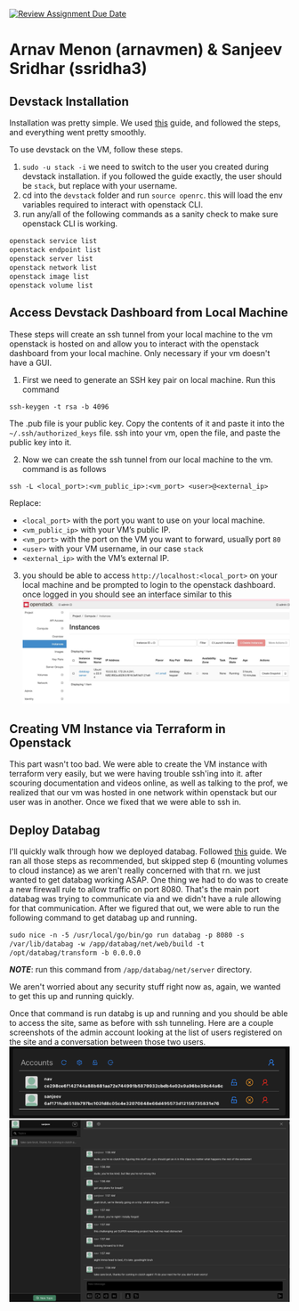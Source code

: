 [![Review Assignment Due Date](https://classroom.github.com/assets/deadline-readme-button-22041afd0340ce965d47ae6ef1cefeee28c7c493a6346c4f15d667ab976d596c.svg)](https://classroom.github.com/a/YgTxS8yH)

# Arnav Menon (arnavmen) & Sanjeev Sridhar (ssridha3)

## Devstack Installation

Installation was pretty simple. We used [this](https://docs.openstack.org/devstack/latest/) guide, and followed the steps, and everything went pretty smoothly. 

To use devstack on the VM, follow these steps.

1. `sudo -u stack -i` we need to switch to the user you created during devstack installation. if you followed the guide exactly, the user should be `stack`, but replace with your username.
2. cd into the `devstack` folder and run `source openrc`. this will load the env variables required to interact with openstack CLI.
3. run any/all of the following commands as a sanity check to make sure openstack CLI is working.
```
openstack service list
openstack endpoint list
openstack server list
openstack network list
openstack image list
openstack volume list
```

## Access Devstack Dashboard from Local Machine
These steps will create an ssh tunnel from your local machine to the vm openstack is hosted on and allow you to interact with the openstack dashboard from your local machine. Only necessary if your vm doesn't have a GUI.

1. First we need to generate an SSH key pair on local machine. Run this command
```
ssh-keygen -t rsa -b 4096
```
The .pub file is your public key. Copy the contents of it and paste it into the `~/.ssh/authorized_keys` file. ssh into your vm, open the file, and paste the public key into it.

2. Now we can create the ssh tunnel from our local machine to the vm. command is as follows
```
ssh -L <local_port>:<vm_public_ip>:<vm_port> <user>@<external_ip>
```
Replace:
  - `<local_port>` with the port you want to use on your local machine.
  - `<vm_public_ip>` with your VM’s public IP.
  - `<vm_port>` with the port on the VM you want to forward, usually port `80`
  - `<user>` with your VM username, in our case `stack`
  - `<external_ip>` with the VM’s external IP.

3. you should be able to access `http://localhost:<local_port>` on your local machine and be prompted to login to the openstack dashboard. once logged in you should see an interface similar to this
![Openstack Dashboard](img/openstack-dashboard.png)

## Creating VM Instance via Terraform in Openstack
This part wasn't too bad. We were able to create the VM instance with terraform very easily, but we were having trouble ssh'ing into it. after scouring documentation and videos online, as well as talking to the prof, we realized that our vm was hosted in one network within openstack but our user was in another. Once we fixed that we were able to ssh in.

## Deploy Databag
I'll quickly walk through how we deployed databag. Followed [this](https://github.com/balzack/databag/blob/main/doc/aws.md) guide. We ran all those steps as recommended, but skipped step 6 (mounting volumes to cloud instance) as we aren't really concerned with that rn. we just wanted to get databag working ASAP. One thing we had to do was to create a new firewall rule to allow traffic on port 8080. That's the main port databag was trying to communicate via and we didn't have a rule allowing for that communication. After we figured that out, we were able to run the following command to get databag up and running.
```
sudo nice -n -5 /usr/local/go/bin/go run databag -p 8080 -s /var/lib/databag -w /app/databag/net/web/build -t /opt/databag/transform -b 0.0.0.0
```
***NOTE***: run this command from `/app/databag/net/server` directory.

We aren't worried about any security stuff right now as, again, we wanted to get this up and running quickly. 

Once that command is run databg is up and running and you should be able to access the site, same as before with ssh tunneling. Here are a couple screenshots of the admin account looking at the list of users registered on the site and a conversation between those two users.
![Admin View](img/databag-admin-login.png)
![Databag Convo](img/databag-message.png)
